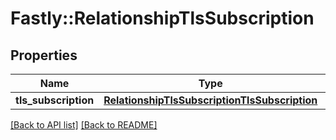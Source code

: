 # Fastly::RelationshipTlsSubscription

## Properties

| Name | Type | Description | Notes |
| ---- | ---- | ----------- | ----- |
| **tls_subscription** | [**RelationshipTlsSubscriptionTlsSubscription**](RelationshipTlsSubscriptionTlsSubscription.md) |  | [optional] |

[[Back to API list]](../../README.md#endpoints) [[Back to README]](../../README.md)

